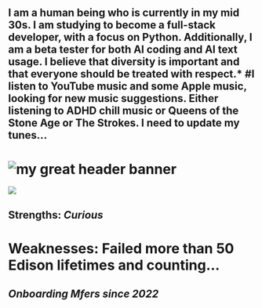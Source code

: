 ## **I am a human being who is currently in my mid 30s. I am studying to become a full-stack developer, with a focus on Python. Additionally, I am a beta tester for both AI coding and AI text usage. I believe that diversity is important and that everyone should be treated with respect.*** #I listen to YouTube music and some Apple music, looking for new music suggestions. Either listening to ADHD chill music or Queens of the Stone Age or The Strokes. I need to update my tunes...

# ![my great header banner](March.png)

<a href="https://github.com/SophiaG20/github-readme-stats">
  <img align="center" src="https://github-readme-stats.vercel.app/api?username=SophiaG20&show_icons=true&theme=midnight-purple" />
</a>

## Strengths: ***Curious***

# Weaknesses: **Failed more than 50 Edison lifetimes and counting...**

## ***Onboarding Mfers since 2022***

